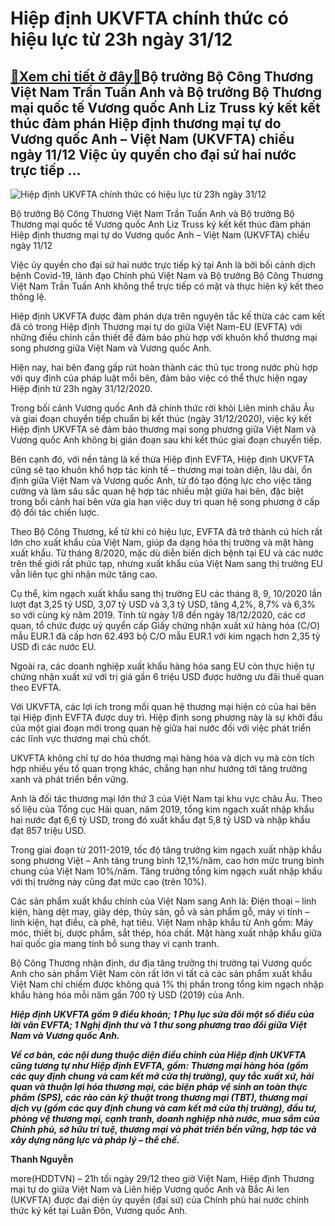 Hiệp định UKVFTA chính thức có hiệu lực từ 23h ngày 31/12
=========================================================

[:gift:Xem chi tiết ở đây:gift:](https://hddtvn.com/hiep-dinh-ukvfta-chinh-thuc-co-hieu-luc-tu-23h-ngay-31-12/)Bộ trưởng Bộ Công Thương Việt Nam Trần Tuấn Anh và Bộ trưởng Bộ Thương mại quốc tế Vương quốc Anh Liz Truss ký kết kết thúc đàm phán Hiệp định thương mại tự do Vương quốc Anh – Việt Nam (UKVFTA) chiều ngày 11/12 Việc ủy quyền cho đại sứ hai nước trực tiếp …
-----------------------------------------------------------------------------------------------------------------------------------------------------------------------------------------------------------------------------------------------------------------





![Hiệp định UKVFTA chính thức có hiệu lực từ 23h ngày 31/12](https://hddtvn.com/wp-content/uploads/2021/01/4957_ky_kYt__ukv.jpg "Hiệp định UKVFTA chính thức có hiệu lực từ 23h ngày 31/12")


 Bộ trưởng Bộ Công Thương Việt Nam Trần Tuấn Anh và Bộ trưởng Bộ Thương mại quốc tế Vương quốc Anh Liz Truss ký kết kết thúc đàm phán Hiệp định thương mại tự do Vương quốc Anh – Việt Nam (UKVFTA) chiều ngày 11/12



Việc ủy quyền cho đại sứ hai nước trực tiếp ký tại Anh là bởi bối cảnh dịch bệnh Covid-19, lãnh đạo Chính phủ Việt Nam và Bộ trưởng Bộ Công Thương Việt Nam Trần Tuấn Anh không thể trực tiếp có mặt và thực hiện ký kết theo thông lệ.


Hiệp định UKVFTA được đàm phán dựa trên nguyên tắc kế thừa các cam kết đã có trong Hiệp định Thương mại tự do giữa Việt Nam-EU (EVFTA) với những điều chỉnh cần thiết để đảm bảo phù hợp với khuôn khổ thương mại song phương giữa Việt Nam và Vương quốc Anh.


Hiện nay, hai bên đang gấp rút hoàn thành các thủ tục trong nước phù hợp với quy định của pháp luật mỗi bên, đảm bảo việc có thể thực hiện ngay Hiệp định từ 23h ngày 31/12/2020.


Trong bối cảnh Vương quốc Anh đã chính thức rời khỏi Liên minh châu Âu và giai đoạn chuyển tiếp chuẩn bị kết thúc (ngày 31/12/2020), việc ký kết Hiệp định UKVFTA sẽ đảm bảo thương mại song phương giữa Việt Nam và Vương quốc Anh không bị gián đoạn sau khi kết thúc giai đoạn chuyển tiếp.


Bên cạnh đó, với nền tảng là kế thừa Hiệp định EVFTA, Hiệp định UKVFTA cũng sẽ tạo khuôn khổ hợp tác kinh tế – thương mại toàn diện, lâu dài, ổn định giữa Việt Nam và Vương quốc Anh, từ đó tạo động lực cho việc tăng cường và làm sâu sắc quan hệ hợp tác nhiều mặt giữa hai bên, đặc biệt trong bối cảnh hai bên vừa gia hạn việc duy trì quan hệ song phương ở cấp độ đối tác chiến lược.


Theo Bộ Công Thương, kể từ khi có hiệu lực, EVFTA đã trở thành cú hích rất lớn cho xuất khẩu của Việt Nam, giúp đa dạng hóa thị trường và mặt hàng xuất khẩu. Từ tháng 8/2020, mặc dù diễn biến dịch bệnh tại EU và các nước trên thế giới rất phức tạp, nhưng xuất khẩu của Việt Nam sang thị trường EU vẫn liên tục ghi nhận mức tăng cao.


Cụ thể, kim ngạch xuất khẩu sang thị trường EU các tháng 8, 9, 10/2020 lần lượt đạt 3,25 tỷ USD, 3,07 tỷ USD và 3,3 tỷ USD, tăng 4,2%, 8,7% và 6,3% so với cùng kỳ năm 2019. Tính từ ngày 1/8 đến ngày 18/12/2020, các cơ quan, tổ chức được uỷ quyển cấp Giấy chứng nhận xuất xứ hàng hóa (C/O) mẫu EUR.1 đã cấp hơn 62.493 bộ C/O mẫu EUR.1 với kim ngạch hơn 2,35 tỷ USD đi các nước EU.


Ngoài ra, các doanh nghiệp xuất khẩu hàng hóa sang EU còn thực hiện tự chứng nhận xuất xứ với trị giá gần 6 triệu USD được hưởng ưu đãi thuế quan theo EVFTA.


Với UKVFTA, các lợi ích trong mối quan hệ thương mại hiện có của hai bên tại Hiệp định EVFTA được duy trì. Hiệp định song phương này là sự khởi đầu của một giai đoạn mới trong quan hệ giữa hai nước đối với việc phát triển các lĩnh vực thương mại chủ chốt.


UKVFTA không chỉ tự do hóa thương mại hàng hóa và dịch vụ mà còn tích hợp nhiều yếu tố quan trọng khác, chẳng hạn như hướng tới tăng trưởng xanh và phát triển bền vững.


Anh là đối tác thương mại lớn thứ 3 của Việt Nam tại khu vực châu Âu. Theo số liệu của Tổng cục Hải quan, năm 2019, tổng kim ngạch xuất nhập khẩu hai nước đạt 6,6 tỷ USD, trong đó xuất khẩu đạt 5,8 tỷ USD và nhập khẩu đạt 857 triệu USD.


Trong giai đoạn từ 2011-2019, tốc độ tăng trưởng kim ngạch xuất nhập khẩu song phương Việt – Anh tăng trung bình 12,1%/năm, cao hơn mức trung bình chung của Việt Nam 10%/năm. Tăng trưởng tổng kim ngạch xuất nhập khẩu với thị trường này cũng đạt mức cao (trên 10%).


Các sản phẩm xuất khẩu chính của Việt Nam sang Anh là: Điện thoại – linh kiện, hàng dệt may, giày dép, thủy sản, gỗ và sản phẩm gỗ, máy vi tính – linh kiện, hạt điều, cà phê, hạt tiêu. Việt Nam nhập khẩu từ Anh gồm: Máy móc, thiết bị, dược phẩm, sắt thép, hóa chất. Mặt hàng xuất nhập khẩu giữa hai quốc gia mang tính bổ sung thay vì cạnh tranh.


Bộ Công Thương nhận định, dư địa tăng trưởng thị trường tại Vương quốc Anh cho sản phẩm Việt Nam còn rất lớn vì tất cả các sản phẩm xuất khẩu Việt Nam chỉ chiếm được không quá 1% thị phần trong tổng kim ngạch nhập khẩu hàng hóa mỗi năm gần 700 tỷ USD (2019) của Anh.






***Hiệp định UKVFTA gồm 9 điều khoản; 1 Phụ lục sửa đổi một số điều của lời văn EVFTA; 1 Nghị định thư và 1 thư song phương trao đổi giữa Việt Nam và Vương quốc Anh.***


***Về cơ bản, các nội dung thuộc diện điều chỉnh của Hiệp định UKVFTA cũng tương tự như Hiệp định EVFTA, gồm: Thương mại hàng hóa (gồm các quy định chung và cam kết mở cửa thị trường), quy tắc xuất xứ, hải quan và thuận lợi hóa thương mại, các biện pháp vệ sinh an toàn thực phẩm (SPS), các rào cản kỹ thuật trong thương mại (TBT), thương mại dịch vụ (gồm các quy định chung và cam kết mở cửa thị trường), đầu tư, phòng vệ thương mại, cạnh tranh, doanh nghiệp nhà nước, mua sắm của Chính phủ, sở hữu trí tuệ, thương mại và phát triển bền vững, hợp tác và xây dựng năng lực và pháp lý – thể chế.***







**Thanh Nguyễn**



more(HDDTVN) – 21h tối ngày 29/12 theo giờ Việt Nam, Hiệp định Thương mại tự do giữa Việt Nam và Liên hiệp Vương quốc Anh và Bắc Ai len (UKVFTA) được đại diện ủy quyền (đại sứ) của Chính phủ hai nước chính thức ký kết tại Luân Đôn, Vương quốc Anh.

